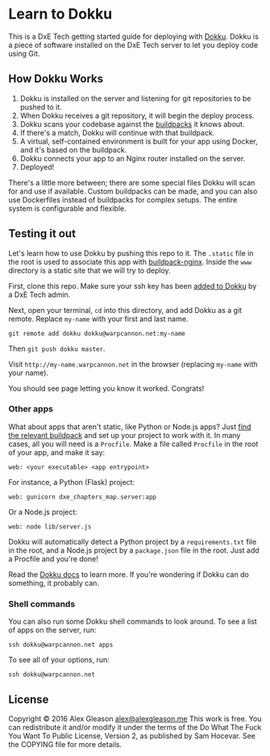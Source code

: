 Learn to Dokku
==============
This is a DxE Tech getting started guide for deploying with [Dokku](https://github.com/dokku/dokku). Dokku is a piece of software installed on the DxE Tech server to let you deploy code using Git.

How Dokku Works
---------------
1. Dokku is installed on the server and listening for git repositories to be pushed to it.
2. When Dokku receives a git repository, it will begin the deploy process.
3. Dokku scans your codebase against the [buildpacks](http://dokku.viewdocs.io/dokku/deployment/buildpacks/) it knows about.
4. If there's a match, Dokku will continue with that buildpack.
5. A virtual, self-contained environment is built for your app using Docker, and it's based on the buildpack.
6. Dokku connects your app to an Nginx router installed on the server.
7. Deployed!

There's a little more between; there are some special files Dokku will scan for and use if available. Custom buildpacks can be made, and you can also use Dockerfiles instead of buildpacks for complex setups. The entire system is configurable and flexible.


Testing it out
--------------
Let's learn how to use Dokku by pushing this repo to it. The `.static` file in the root is used to associate this app with [buildpack-nginx](https://github.com/dokku/buildpack-nginx). Inside the `www` directory is a static site that we will try to deploy.

First, clone this repo. Make sure your ssh key has been [added to Dokku](http://dokku.viewdocs.io/dokku/deployment/user-management/) by a DxE Tech admin.

Next, open your terminal, `cd` into this directory, and add Dokku as a git remote. Replace `my-name` with your first and last name.

    git remote add dokku dokku@warpcannon.net:my-name

Then `git push dokku master`.

Visit `http://my-name.warpcannon.net` in the browser (replacing `my-name` with your name).

You should see page letting you know it worked. Congrats!

### Other apps
What about apps that aren't static, like Python or Node.js apps? Just [find the relevant buildpack](https://github.com/dokku/) and set up your project to work with it. In many cases, all you will need is a `Procfile`. Make a file called `Procfile` in the root of your app, and make it say:

    web: <your executable> <app entrypoint>

For instance, a Python (Flask) project:

    web: gunicorn dxe_chapters_map.server:app

Or a Node.js project:

    web: node lib/server.js

Dokku will automatically detect a Python project by a `requirements.txt` file in the root, and a Node.js project by a `package.json` file in the root. Just add a Procfile and you're done!

Read the [Dokku docs](http://dokku.viewdocs.io/dokku/) to learn more. If you're wondering if Dokku can do something, it probably can.

### Shell commands
You can also run some Dokku shell commands to look around. To see a list of apps on the server, run:

    ssh dokku@warpcannon.net apps

To see all of your options, run:

    ssh dokku@warpcannon.net

License
-------
Copyright © 2016 Alex Gleason <alex@alexgleason.me>
This work is free. You can redistribute it and/or modify it under the
terms of the Do What The Fuck You Want To Public License, Version 2,
as published by Sam Hocevar. See the COPYING file for more details.
